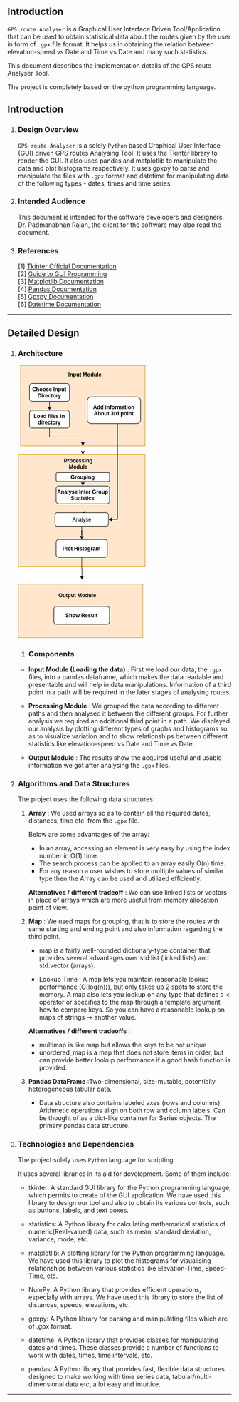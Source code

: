 ## Introduction
    
`GPS route Analyser` is a Graphical User Interface Driven Tool/Application that can be used to obtain statistical data about the routes given by the user in form of `.gpx` file format. It helps us in obtaining the relation between elevation-speed vs Date and Time vs Date and many such statistics.

This document describes the implementation details of the GPS route Analyser Tool.

The project is completely based on the python programming language.

## Introduction

1. ### Design Overview
    `GPS route Analyser` is a solely `Python` based Graphical User Interface (GUI) driven GPS routes Analysing Tool. It uses the Tkinter library to render the GUI. It also uses pandas and matplotlib to manipulate the data and plot histograms respectively. It uses gpxpy to parse and manipulate the files with `.gpx` format and datetime for manipulating data of the following types - dates, times and time series.   

2. ### Intended Audience
    This document is intended for the software developers and designers. Dr. Padmanabhan Rajan, the client for the software may also read the document.

3. ### References
    [1] [Tkinter Official Documentation](https://docs.python.org/3/library/tkinter.html)
    <br>
    [2] [Guide to GUI Programming](https://realpython.com/python-gui-tkinter/)
    <br>
    [3] [Matplotlib Documentation](https://matplotlib.org/3.3.2/contents.html)
    <br>
    [4] [Pandas Documentation](https://pandas.pydata.org/)
    <br>
    [5] [Gpxpy Documentation](https://pypi.org/project/gpxpy/)
    <br>
    [6] [Datetime Documentation](https://docs.python.org/3/library/datetime.html)

***

## Detailed Design

1. ### Architecture

   ![Ankit Drive](https://github.com/ankitbaluni123/NLP-Deployment-Heroku/blob/master/Untitled%20Diagram%20(2).png)
    1. ### Components

    * **Input Module (Loading the data)**  : First we load our data, the `.gpx` files, into a pandas dataframe, which makes the data readable and presentable and will help in data manipulations. Information of a third point in a path will be required in the later stages of analysing routes. 

    * **Processing Module** : We grouped the data according to different paths and then analysed it between the different groups. For further analysis we required an additional third point in a path. We displayed our analysis by plotting different types of graphs and histograms so as to visualize variation and to show relationships between different statistics like elevation-speed vs Date and Time vs Date. 

    * **Output Module** : The results show the acquired useful and usable information we got after analysing the `.gpx` files.

2. ### Algorithms and Data Structures

    The project uses the following data structures:
 
    1. **Array** : We used arrays so as to contain all the required dates, distances, time etc. from the `.gpx` file.

        Below are some advantages of the array:
        * In an array, accessing an element is very easy by using the index number in O(1) time.
        * The search process can be applied to an array easily O(n) time.
        * For any reason a user wishes to store multiple values of similar type then the Array can be used and utilized efficiently.

        **Alternatives / different tradeoff** : We can use linked lists or vectors in place of arrays which are more useful from memory allocation point of view.

    2. **Map** : We used maps for grouping, that is to store the routes with same starting and ending point and also information regarding the third point.
    
        * map is a fairly well-rounded dictionary-type container that provides several advantages over std:list (linked lists) and std:vector (arrays).
    
        * Lookup Time : A map lets you maintain reasonable lookup performance (O(log(n))), but only takes up 2 spots to store the memory. A map also lets you lookup on any type that defines a < operator or specifies to the map through a template argument how to compare keys. So you can have a reasonable lookup on maps of strings -> another value. 

        **Alternatives / different tradeoffs** : 
        * multimap is like map but allows the keys to be not unique
        * unordered_map is a map that does not store items in order, but can provide better lookup performance if a good hash function is provided.

      3. **Pandas DataFrame** :Two-dimensional, size-mutable, potentially heterogeneous tabular data.

         * Data structure also contains labeled axes (rows and columns). Arithmetic operations align on both row and column labels. Can be 
          thought of as a dict-like container for Series objects. The primary pandas data structure.


3. ### Technologies and Dependencies

    The project solely uses `Python` language for scripting.

    It uses several libraries in its aid for development. Some of them include:

    * tkinter: A standard GUI library for the Python programming language, which permits to create of the GUI application. We have used this library to design our tool and also to obtain its various controls, such as buttons, labels, and text boxes.

    * statistics: A Python library for calculating mathematical statistics of numeric(Real-valued) data, such as mean, standard deviation, variance, mode, etc.

    * matplotlib: A plotting library for the Python programming language. We have used this library to plot the histograms for visualising relationships between various statistics like Elevation-Time, Speed-Time, etc.

    * NumPy: A Python library that provides efficient operations, especially with arrays. We have used this library to store the list of distances, speeds, elevations, etc.
    
    * gpxpy: A Python library for parsing and manipulating files which are of .gpx format. 

    * datetime: A Python library that provides classes for manipulating dates and times. These classes provide a number of functions to work with dates, times, time intervals, etc.

    * pandas: A Python library that provides fast, flexible data structures designed to make working with time series data, tabular/multi-dimensional data etc, a lot easy and intuitive.
 

___
